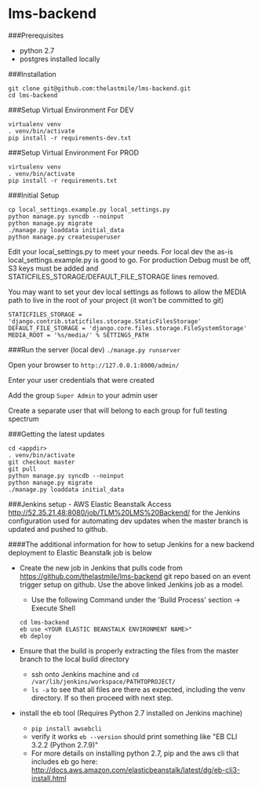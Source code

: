 # lms-backend

###Prerequisites

* python 2.7
* postgres installed locally

###Installation
```
git clone git@github.com:thelastmile/lms-backend.git
cd lms-backend
```

###Setup Virtual Environment For DEV
```
virtualenv venv
. venv/bin/activate
pip install -r requirements-dev.txt
```

###Setup Virtual Environment For PROD
```
virtualenv venv
. venv/bin/activate
pip install -r requirements.txt
```

###Initial Setup

```
cp local_settings.example.py local_settings.py
python manage.py syncdb --noinput
python manage.py migrate
./manage.py loaddata initial_data
python manage.py createsuperuser
```



Edit your local_settings.py to meet your needs.  For local dev the as-is local_settings.example.py is good to go.  For production Debug must be off, S3 keys must be added and STATICFILES_STORAGE/DEFAULT_FILE_STORAGE lines removed.

You may want to set your dev local settings as follows to allow the MEDIA path to live in the root of your project (it won't be committed to git)
```
STATICFILES_STORAGE = 'django.contrib.staticfiles.storage.StaticFilesStorage'
DEFAULT_FILE_STORAGE = 'django.core.files.storage.FileSystemStorage'
MEDIA_ROOT = '%s/media/' % SETTINGS_PATH
```

###Run the server (local dev)
`./manage.py runserver`

Open your browser to `http://127.0.0.1:8000/admin/`

Enter your user credentials that were created

Add the group `Super Admin` to your admin user

Create a separate user that will belong to each group for full testing spectrum

###Getting the latest updates
```
cd <appdir>
. venv/bin/activate
git checkout master
git pull
python manage.py syncdb --noinput
python manage.py migrate
./manage.py loaddata initial_data
```

###Jenkins setup - AWS Elastic Beanstalk
Access http://52.35.21.48:8080/job/TLM%20LMS%20Backend/ for the Jenkins configuration used for automating dev updates when the master branch is updated and pushed to github.

####The additional information for how to setup Jenkins for a new backend deployment to Elastic Beanstalk job is below

* Create the new job in Jenkins that pulls code from https://github.com/thelastmile/lms-backend git repo based on an event trigger setup on github.  Use the above linked Jenkins job as a model.
  * Use the following Command under the 'Build Process' section -> Execute Shell
  ```
  cd lms-backend
  eb use <YOUR ELASTIC BEANSTALK ENVIRONMENT NAME>"
  eb deploy
  ```

* Ensure that the build is properly extracting the files from the master branch to the local build directory
  * ssh onto Jenkins machine and `cd /var/lib/jenkins/workspace/PATHTOPROJECT/`
  * `ls -a` to see that all files are there as expected, including the venv directory.  If so then proceed with next step.
* install the eb tool (Requires Python 2.7 installed on Jenkins machine)
  * `pip install awsebcli`
  * verify it works `eb --version` should print something like "EB CLI 3.2.2 (Python 2.7.9)"
  * For more details on installing python 2.7, pip and the aws cli that includes eb go here: http://docs.aws.amazon.com/elasticbeanstalk/latest/dg/eb-cli3-install.html

